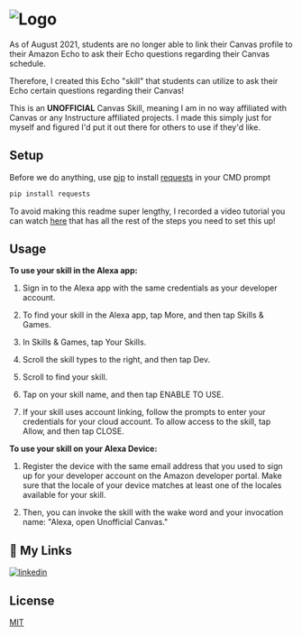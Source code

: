 # ![Logo](https://github.com/ericbratu/AmazonEchoCanvasReader/blob/main/ReadMeHeader.png)


As of August 2021, students are no longer able to link their Canvas profile to their Amazon Echo to ask their Echo questions regarding their Canvas schedule. 

Therefore, I created this Echo "skill" that students can utilize to ask their Echo certain questions regarding their Canvas!

This is an **UNOFFICIAL** Canvas Skill, meaning I am in no way affiliated with Canvas or any Instructure affiliated projects. I made this simply just for myself and figured I'd put it out there for others to use if they'd like.

## Setup

Before we do anything, use [pip](https://pip.pypa.io/en/stable/) to install [requests](https://pypi.org/project/requests/) in your CMD prompt

```bash
pip install requests
```


To avoid making this readme super lengthy, I recorded a video tutorial you can watch [here]() that has all the rest of the steps you need to set this up!

## Usage

**To use your skill in the Alexa app:**

1. Sign in to the Alexa app with the same credentials as your developer account.

2. To find your skill in the Alexa app, tap More, and then tap Skills & Games.

3. In Skills & Games, tap Your Skills.

4. Scroll the skill types to the right, and then tap Dev.

5. Scroll to find your skill.

6. Tap on your skill name, and then tap ENABLE TO USE.

7. If your skill uses account linking, follow the prompts to enter your credentials for your cloud account. To allow access to the skill, tap Allow, and then tap CLOSE.

**To use your skill on your Alexa Device:**

1. Register the device with the same email address that you used to sign up for your developer account on the Amazon developer portal. Make sure that the locale of your device matches at least one of the locales available for your skill.

2. Then, you can invoke the skill with the wake word and your invocation name: "Alexa, open Unofficial Canvas."

## 🔗 My Links

[![linkedin](https://img.shields.io/badge/linkedin-0A66C2?style=for-the-badge&logo=linkedin&logoColor=white)](https://www.linkedin.com/in/ericbratu/)

## License

[MIT](https://choosealicense.com/licenses/mit/)


